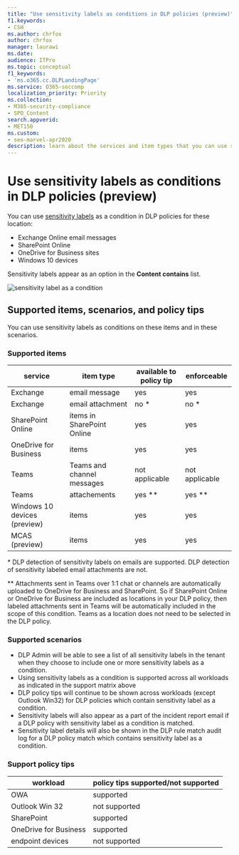 ```yaml
---
title: "Use sensitivity labels as conditions in DLP policies (preview)"
f1.keywords:
- CSH
ms.author: chrfox
author: chrfox
manager: laurawi
ms.date: 
audience: ITPro
ms.topic: conceptual
f1_keywords:
- 'ms.o365.cc.DLPLandingPage'
ms.service: O365-seccomp
localization_priority: Priority
ms.collection: 
- M365-security-compliance
- SPO_Content
search.appverid: 
- MET150
ms.custom:
- seo-marvel-apr2020
description: learn about the services and item types that you can use sensitivity labels as conditions in DLP policies
---
```


# Use sensitivity labels as conditions in DLP policies (preview)

You can use [sensitivity labels](sensitivity-labels.md) as a condition in DLP policies for these location:

- Exchange Online email messages
- SharePoint Online
- OneDrive for Business sites
- Windows 10 devices

Sensitivity labels appear as an option in the **Content contains** list.

![sensitivity label as a condition](../media/dlp-sensitivity-label-as-a-condition.png)

## Supported items, scenarios, and policy tips

You can use sensitivity labels as conditions on these items and in these scenarios.

### Supported items

|service  |item type  |available to policy tip  |enforceable  |
|---------|---------|---------|---------|
|Exchange    |email message         |yes         |yes         |
|Exchange    |email attachment         |no *         |no *         |
|SharePoint Online     |items in SharePoint Online         |yes         |yes         |
|OneDrive for Business     |items         |yes         |yes         |
|Teams     |Teams and channel messages         |not applicable         |not applicable         |
|Teams     |attachements         |yes **         |yes **         |
|Windows 10 devices (preview)     |items         |yes         |yes         |
|MCAS (preview) |items         |yes         |yes         |

\* DLP detection of sensitivity labels on emails are supported. DLP detection of sensitivity labeled email attachments are not.

\** Attachments sent in Teams over 1:1 chat or channels are automatically uploaded to OneDrive for Business and SharePoint. So if SharePoint Online or OneDrive for Business are included as locations in your DLP policy, then labeled attachments sent in Teams will be automatically included in the scope of this condition. Teams as a location does not need to be selected in the DLP policy.

### Supported scenarios

- DLP Admin will be able to see a list of all sensitivity labels in the tenant when they choose to include one or more sensitivity labels as a condition.
- Using sensitivity labels as a condition is supported across all workloads as indicated in the support matrix above
- DLP policy tips will continue to be shown across workloads (except Outlook Win32) for DLP policies which contain sensitivity label as a condition.
- Sensitivity labels will also appear as a part of the incident report email if a DLP policy with sensitivity label as a condition is matched.
- Sensitivity label details will also be shown in the DLP rule match audit log for a DLP policy match which contains sensitivity label as a condition.


### Support policy tips


|workload  |policy tips supported/not supported  |
|---------|---------|
|OWA |    supported     |
|Outlook Win 32    |  not supported       |
|SharePoint   |   supported      |
|OneDrive for Business    |    supported     |
|endpoint devices   |  not supported       |
